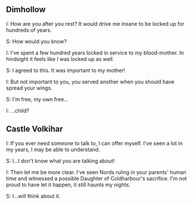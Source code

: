 ## Dimhollow

I: How are you after you rest? It would drive me insane to be locked up for hundreds of years.

S: How would you know?

I: I've spent a few hundred years locked in service to my blood-mother. In hindsight it feels like I was locked up as well.

S: I agreed to this. It was important to my mother!

I: But not important to you, you served another when you should have spread your wings.

S: I'm free, my own free...

I: ...child?

## Castle Volkihar

I: If you ever need someone to talk to, I can offer myself. I've seen a lot in my years, I may be able to understand.

S: I...I don't know what you are talking about!

I: Then let me be more clear. I've seen Nords ruling in your parents' human time and witnessed a possible Daughter of Coldharbour's sacrifice. I'm not proud to have let it happen, it still haunts my nights.

S: I...will think about it.
